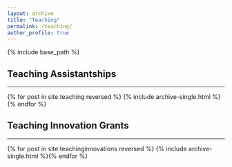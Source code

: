 ```yaml
---
layout: archive
title: "Teaching"
permalink: /teaching/
author_profile: true
---
```


{% include base_path %}
## Teaching Assistantships
---
{% for post in site.teaching reversed %}
  {% include archive-single.html %}{% endfor %}

## Teaching Innovation Grants
---
{% for post in site.teachinginnovations reversed %}
  {% include archive-single.html %}{% endfor %}

